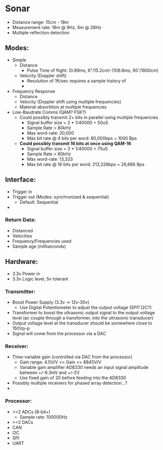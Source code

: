 
# Sonar
- Distance range: 15cm - 18m
- Measurement rate: 18m @ 9Hz, 6m @ 28Hz
- Multiple reflection detection


## Modes:

- Simple
  - Distance
    - Pulse Time of flight: (0.89ms, 6"/15.2cm)-(106.6ms, 60'/1800cm)
  - Velocity (Doppler shift)
    - Resolution of 1ft/sec requires a sample history of 
    - 
- Frequency Response
  - Distance
  - Velocity (Doppler shift using multiple frequencies)
  - Material absorbtion at multiple frequencies
- Low-Baudrate Comms (QAM? FSK?)
  - Could possibly transmit 2+ bits in parallel using multiple frequencies
    - Signal buffer size = 2 * 1/40000 = 50uS
    - Sample Rate > 80kHz
    - Max word-rate: 20,000
    - Max bit rate @ 4 bits per word: 80,000bps = 1000 Bps
  - **Could possibly transmit 16 bits at once using QAM-16**
    - Signal buffer size =  3 * 1/40000 = 75uS
    - Sample Rate > 80kHz
    - Max word-rate: 13,333
    - Max bit rate @ 16 bits per word: 213,328bps = 26,666 Bps



## Interface:
- Trigger in
- Trigger out (Modes: synchronized & sequential)
  - Default: Sequential
- 


### Return Data:
- Distanced
- Velocities
- Frequency/Frequencies used
- Sample age (milliseconds)




## Hardware:
- 3.3v Power in
- 3.3v Logic level, 5v tolerant



### Transmitter:
- Boost Power Supply (3.3v -> 12v-30v)
  - Use Digital Potentiometer to adjust the output voltage (SPI? I2C?)
- Transformer to boost the ultrasonic output signal to the output voltage level (ac couple through a transformer, into the ultrasonic transducer)
- Output voltage level at the transducer should be somewhere close to 150Vp-p
- Signal will come from the processor via a DAC


### Receiver:
- Time-variable gain (controlled via DAC from the processor)
  - Gain range: 4.5V/V <= Gain <= 8845V/V
  - Variable gain amplifier AD8330 needs an input signal amplitude between +/-6.3mV and +/-2V
  - Use fixed gain of 20 before feeding into the AD8330
- Possibly multiple receivers for phased array detection...?
- 

### Processor:
- \>=2 ADCs (8-bit+)
  - Sample rate: 100000Hz
- \>=2 DACs
- CAN
- I2C
- SPI
- UART

